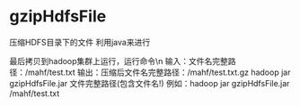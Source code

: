 # gzipHdfsFile

压缩HDFS目录下的文件
利用java来进行

最后拷贝到hadoop集群上运行，运行命令\n
输入：文件名完整路径：/mahf/test.txt
输出：压缩后文件名完整路径：/mahf/test.txt.gz
hadoop jar gzipHdfsFile.jar 文件完整路径(包含文件名!)
例如：hadoop jar gzipHdfsFile.jar /mahf/test.txt

